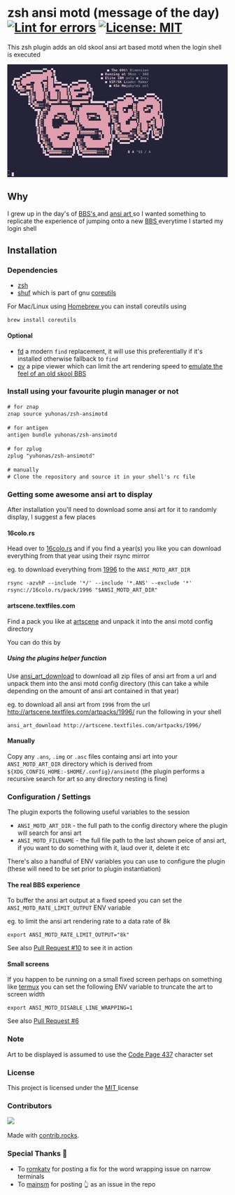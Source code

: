 # zsh ansi motd (message of the day) [![Lint for errors](https://github.com/yuhonas/zsh-ansimotd/actions/workflows/ci.yml/badge.svg)](https://github.com/yuhonas/zsh-ansimotd/actions/workflows/ci.yml) [![License: MIT](https://img.shields.io/badge/License-MIT-yellow.svg)](https://opensource.org/licenses/MIT)



This zsh plugin adds an old skool ansi art based motd when the login shell is executed

![Example MOTD](./example.png)

## Why

I grew up in the day's of [ BBS's ](https://en.wikipedia.org/wiki/Bulletin_board_system) and [ ansi art ](https://en.wikipedia.org/wiki/ANSI_art) so I wanted something
to replicate the experience of jumping onto a new [ BBS ](https://en.wikipedia.org/wiki/Bulletin_board_system) everytime I started my login shell

## Installation

### Dependencies

* [zsh](https://www.zsh.org/)
* [shuf]( https://en.wikipedia.org/wiki/Shuf) which is part of gnu [coreutils](https://formulae.brew.sh/formula/coreutils)

For Mac/Linux using [ Homebrew ](https://brew.sh/) you can install coreutils using

```
brew install coreutils
```

#### Optional
* [fd](https://github.com/sharkdp/fd) a modern `find` replacement, it will use this preferentially if it's installed otherwise fallback to `find`
* [pv](https://www.ivarch.com/programs/pv.shtml) a pipe viewer which can limit the art rendering speed to [emulate the feel of an old skool BBS](https://github.com/yuhonas/zsh-ansimotd#the-real-bbs-experience)

### Install using your favourite plugin manager or not

```
# for znap
znap source yuhonas/zsh-ansimotd

# for antigen
antigen bundle yuhonas/zsh-ansimotd

# for zplug
zplug "yuhonas/zsh-ansimotd"

# manually
# Clone the repository and source it in your shell's rc file
```

### Getting some awesome ansi art to display

After installation you'll need to download some ansi art for it to randomly display, I suggest a few places

#### 16colo.rs

Head over to [16colo.rs](https://16colo.rs/) and if you find a year(s) you like you can download everything from that year using their rsync mirror

eg. to download everything from [1996](https://16colo.rs/year/1996/) to the `ANSI_MOTD_ART_DIR`
```
rsync -azvhP --include '*/' --include '*.ANS' --exclude '*' rsync://16colo.rs/pack/1996 "$ANSI_MOTD_ART_DIR"
```

#### artscene.textfiles.com

Find a pack you like at [artscene](http://artscene.textfiles.com/artpacks/) and unpack it into the ansi motd config directory

You can do this by

##### Using the plugins helper function
Use [ansi_art_download](https://github.com/yuhonas/zsh-ansimotd/blob/main/zsh-ansimotd.plugin.zsh#L15) to download all zip files of ansi art from a url and unpack them into the ansi motd config directory (this can take a while depending on the amount of ansi art contained in that year)

eg. to download all ansi art from `1996` from the url http://artscene.textfiles.com/artpacks/1996/ run the following in your shell

```
ansi_art_download http://artscene.textfiles.com/artpacks/1996/
```

#### Manually

Copy any `.ans`, `.img` or `.asc` files containg ansi art into your `ANSI_MOTD_ART_DIR` directory which is derived from `${XDG_CONFIG_HOME:-$HOME/.config}/ansimotd` (the plugin performs a recursive search for art so any directory nesting is fine)

### Configuration / Settings

The plugin exports the following useful variables to the session

* `ANSI_MOTD_ART_DIR`  - the full path to the config directory where the plugin will search for ansi art
* `ANSI_MOTD_FILENAME` - the full file path to the last shown peice of ansi art, if you want to do something with it, laud over it, delete it etc

There's also a handful of ENV variables you can use to configure the plugin (these will need to be set prior to plugin instantiation)

#### The real BBS experience

To buffer the ansi art output at a fixed speed you can set the `ANSI_MOTD_RATE_LIMIT_OUTPUT` ENV variable

eg. to limit the ansi art rendering rate to a data rate of 8k
```
export ANSI_MOTD_RATE_LIMIT_OUTPUT="8k"
```

See also [Pull Request #10](https://github.com/yuhonas/zsh-ansimotd/pull/10#pullrequestreview-1407110513) to see it in action

#### Small screens
If you happen to be running on a small fixed screen perhaps on something like [termux](https://termux.dev/en/) you can set the following ENV variable to truncate the art to screen width

```
export ANSI_MOTD_DISABLE_LINE_WRAPPING=1
```

See also [Pull Request #6](https://github.com/yuhonas/zsh-ansimotd/pull/6)


### Note
Art to be displayed is assumed to use the [Code Page 437]( https://en.wikipedia.org/wiki/Code_page_437 ) character set


### License

This project is licensed under the [ MIT ](./LICENSE) license

### Contributors

<a href="https://github.com/yuhonas/zsh-ansimotd/graphs/contributors">
  <img src="https://contrib.rocks/image?repo=yuhonas/zsh-ansimotd" />
</a>

Made with [contrib.rocks](https://contrib.rocks).

### Special Thanks 🙇

* To [romkatv](https://www.reddit.com/r/zsh/comments/12ueb6b/comment/jhmlgez/?utm_source=share&utm_medium=web2x&context=3) for posting a fix for the word wrapping issue on narrow terminals
* To [mainsm](https://github.com/yuhonas/zsh-ansimotd/issues/5#issue-1683181011) for posting 👆 as an issue in the repo
